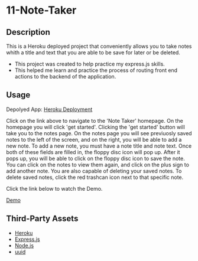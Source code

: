 # 11-Note-Taker

## Description

This is a Heroku deployed project that conveniently allows you to take notes whith a title and text that you are able to be save for later or be deleted.

- This project was created to help practice my express.js skills.
- This helped me learn and practice the process of routing front end actions to the backend of the application.

## Usage

Depolyed App: [Heroku Deployment](https://morning-mountain-63639.herokuapp.com/)

Click on the link above to navigate to the 'Note Taker' homepage. On the homepage you will click 'get started'. Clicking the 'get started' button will take you to the notes page. On the notes page you will see previuosly saved notes to the left of the screen, and on the right, you will be able to add a new note. To add a new note, you must have a note title and note text. Once both of these fields are filled in, the floppy disc icon will pop up. After it pops up, you will be able to click on the floppy disc icon to save the note. You can click on the notes to view them again, and click on the plus sign to add another note. You are also capable of deleting your saved notes. To delete saved notes, click the red trashcan icon next to that specific note.

Click the link below to watch the Demo.

[Demo](https://drive.google.com/file/d/1CJNLu0rokBExuFWCGdlLci8eF_HZijEu/view)

## Third-Party Assets

- [Heroku](https://www.heroku.com/)
- [Express.js](https://expressjs.com/)
- [Node.js](https://nodejs.org/en/)
- [uuid](https://github.com/uuidjs/uuid)
